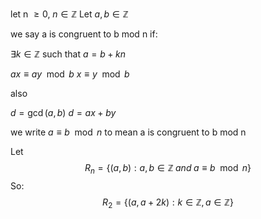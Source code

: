 let n $\geq 0$, $n\in\mathbb Z$ 
Let $a,b\in\mathbb Z$

we say a is congruent to b mod n if:

$\exists k\in\mathbb Z$ such that $a = b+kn$

$ax\equiv ay\mod b$
$x\equiv y\mod b$

also

$d=\gcd(a,b)$
$d= ax + by$

we write $a\equiv b\mod n$ to mean a is congruent to b mod n

Let
$$ R_n = \{(a,b): a,b\in\mathbb Z\; and\; a\equiv b\mod n\} $$
So:
$$ R_2 = \{(a,a+2k):k\in\mathbb Z, a\in\mathbb Z\} $$
